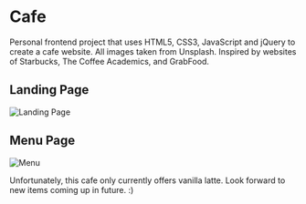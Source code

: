 # Cafe
Personal frontend project that uses HTML5, CSS3, JavaScript and jQuery to create a cafe website. All images taken from Unsplash. Inspired by websites of Starbucks, The Coffee Academics, and GrabFood.

## Landing Page
![Landing Page](images/cafe-landing-page.gif)

## Menu Page
![Menu](images/cafe-menu.gif)

Unfortunately, this cafe only currently offers vanilla latte. Look forward to new items coming up in future. :)

